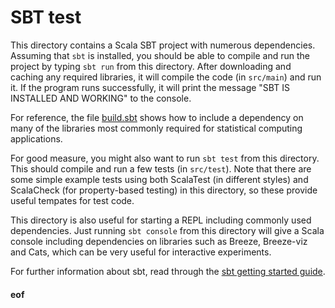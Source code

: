 # SBT test

This directory contains a Scala SBT project with numerous dependencies. Assuming that `sbt` is installed, you should be able to compile and run the project by typing `sbt run` from this directory. After downloading and caching any required libraries, it will compile the code (in `src/main`) and run it. If the program runs successfully, it will print the message "SBT IS INSTALLED AND WORKING" to the console.

For reference, the file [build.sbt](build.sbt) shows how to include a dependency on many of the libraries most commonly required for statistical computing applications.

For good measure, you might also want to run `sbt test` from this directory. This should compile and run a few tests (in `src/test`). Note that there are some simple example tests using both ScalaTest (in different styles) and ScalaCheck (for property-based testing) in this directory, so these provide useful tempates for test code.

This directory is also useful for starting a REPL including commonly used dependencies. Just running `sbt console` from this directory will give a Scala console including dependencies on libraries such as Breeze, Breeze-viz and Cats, which can be very useful for interactive experiments.

For further information about sbt, read through the [sbt getting started guide](https://www.scala-sbt.org/1.x/docs/Getting-Started.html).

#### eof


